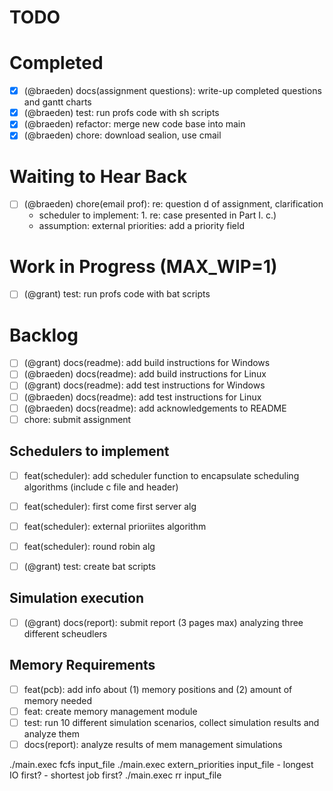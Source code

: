 # TODO

# Completed
- [X] (@braeden) docs(assignment questions): write-up completed questions and gantt charts
- [X] (@braeden) test: run profs code with sh scripts
- [X] (@braeden) refactor: merge new code base into main
- [X] (@braeden) chore: download sealion, use cmail

# Waiting to Hear Back
- [ ] (@braeden) chore(email prof): re: question d of assignment, clarification
	- scheduler to implement: 1. re: case presented in Part I. c.)
	- assumption: external priorities: add a priority field

# Work in Progress (MAX_WIP=1)
- [ ] (@grant) test: run profs code with bat scripts

# Backlog
- [ ] (@grant) docs(readme): add build instructions for Windows
- [ ] (@braeden) docs(readme): add build instructions for Linux
- [ ] (@grant) docs(readme): add test instructions for Windows
- [ ] (@braeden) docs(readme): add test instructions for Linux
- [ ] (@braeden) docs(readme): add acknowledgements to README
- [ ] chore: submit assignment

## Schedulers to implement
- [ ] feat(scheduler): add scheduler function to encapsulate scheduling algorithms (include c file and header)
- [ ] feat(scheduler): first come first server alg
- [ ] feat(scheduler): external prioriites algorithm
- [ ] feat(scheduler): round robin alg
- [ ] (@grant) test: create bat scripts


## Simulation execution
- [ ] (@grant) docs(report): submit report (3 pages max) analyzing three different scheudlers

## Memory Requirements
- [ ] feat(pcb): add info about (1) memory positions and (2) amount of memory needed
- [ ] feat: create memory management module
- [ ] test: run 10 different simulation scenarios, collect simulation results and analyze them
- [ ] docs(report): analyze results of mem management simulations

./main.exec fcfs input_file 
./main.exec extern_priorities input_file 
	- longest IO first?
	- shortest job first?
./main.exec rr input_file 

